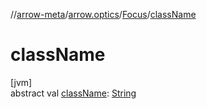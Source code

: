 //[arrow-meta](../../../index.md)/[arrow.optics](../index.md)/[Focus](index.md)/[className](class-name.md)

# className

[jvm]\
abstract val [className](class-name.md): [String](https://kotlinlang.org/api/latest/jvm/stdlib/kotlin/-string/index.html)
